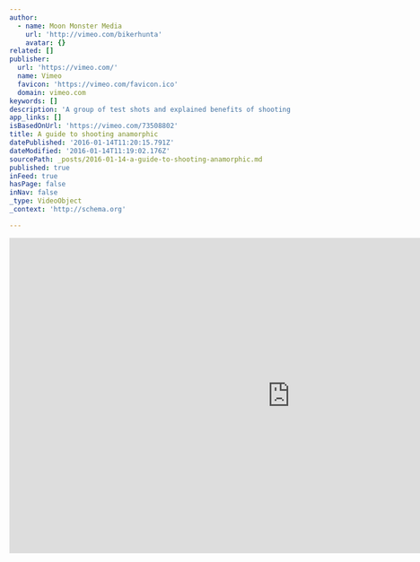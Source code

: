 ```yaml
---
author:
  - name: Moon Monster Media
    url: 'http://vimeo.com/bikerhunta'
    avatar: {}
related: []
publisher:
  url: 'https://vimeo.com/'
  name: Vimeo
  favicon: 'https://vimeo.com/favicon.ico'
  domain: vimeo.com
keywords: []
description: 'A group of test shots and explained benefits of shooting anamorphic. You can download a PDF guide from EOSHD http://www.eoshd.com/anamorphic-guide Adapters and other resources can be found at vid-Atlantic http://vid-atlantic.com/'
app_links: []
isBasedOnUrl: 'https://vimeo.com/73508802'
title: A guide to shooting anamorphic
datePublished: '2016-01-14T11:20:15.791Z'
dateModified: '2016-01-14T11:19:02.176Z'
sourcePath: _posts/2016-01-14-a-guide-to-shooting-anamorphic.md
published: true
inFeed: true
hasPage: false
inNav: false
_type: VideoObject
_context: 'http://schema.org'

---
```

<iframe src="https://cdn.embedly.com/widgets/media.html?src=https%3A%2F%2Fplayer.vimeo.com%2Fvideo%2F73508802&amp;url=https%3A%2F%2Fvimeo.com%2F73508802&amp;image=http%3A%2F%2Fi.vimeocdn.com%2Fvideo%2F470190446_1280.jpg&amp;key=b7d04c9b404c499eba89ee7072e1c4f7&amp;type=text%2Fhtml&amp;schema=vimeo" width="1000" height="563" scrolling="no" frameborder="0" allowfullscreen="allowfullscreen" style=""></iframe>
